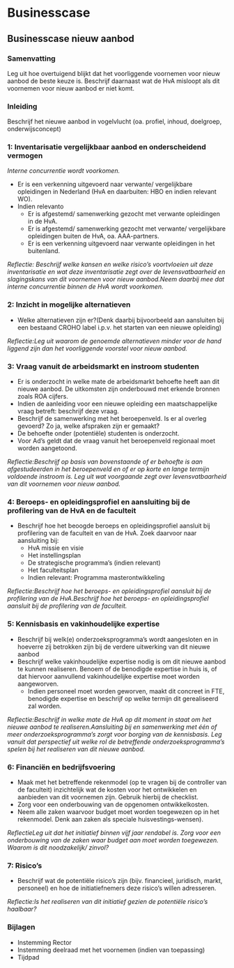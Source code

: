 # Businesscase

## Businesscase nieuw aanbod

### Samenvatting

Leg uit hoe overtuigend blijkt dat het voorliggende voornemen voor nieuw aanbod de beste keuze is. Beschrijf daarnaast wat de HvA misloopt als dit voornemen voor nieuw aanbod er niet komt.

### Inleiding

Beschrijf het nieuwe aanbod in vogelvlucht \(oa. profiel, inhoud, doelgroep, onderwijsconcept\)

### 1: Inventarisatie vergelijkbaar aanbod en onderscheidend vermogen

_Interne concurrentie wordt voorkomen._ 

* Er is een verkenning uitgevoerd naar verwante/ vergelijkbare opleidingen in Nederland \(HvA en daarbuiten: HBO en indien relevant WO\).
* Indien relevanto
  * Er is afgestemd/ samenwerking gezocht met verwante opleidingen in de HvA. 
  * Er is afgestemd/ samenwerking gezocht met verwante/ vergelijkbare opleidingen buiten de HvA, oa. AAA-partners. 
  * Er is een verkenning uitgevoerd naar verwante opleidingen in het buitenland. 

_Reflectie: Beschrijf welke kansen en welke risico’s voortvloeien uit deze inventarisatie en wat deze inventarisatie zegt over de levensvatbaarheid en slagingskans van dit voornemen voor nieuw aanbod.Neem daarbij mee dat interne concurrentie binnen de HvA wordt voorkomen._

### 2: Inzicht in mogelijke alternatieven

* Welke alternatieven zijn er?\(Denk daarbij bijvoorbeeld aan aansluiten bij een bestaand CROHO label i.p.v. het starten van een nieuwe opleiding\)

_Reflectie:Leg uit waarom de genoemde alternatieven minder voor de hand liggend zijn dan het voorliggende voorstel voor nieuw aanbod._

### 3: Vraag vanuit de arbeidsmarkt en instroom studenten

* Er is onderzocht in welke mate de arbeidsmarkt behoefte heeft aan dit nieuwe aanbod. De uitkomsten zijn onderbouwd met erkende bronnen zoals ROA cijfers.
* Indien de aanleiding voor een nieuwe opleiding een maatschappelijke vraag betreft: beschrijf deze vraag.
* Beschrijf de samenwerking met het beroepenveld. Is er al overleg gevoerd? Zo ja, welke afspraken zijn er gemaakt?
* De behoefte onder \(potentiële\) studenten is onderzocht.
* Voor Ad’s geldt dat de vraag vanuit het beroepenveld regionaal moet worden aangetoond.

_Reflectie:Beschrijf op basis van bovenstaande of er behoefte is aan afgestudeerden in het beroepenveld en of er op korte en lange termijn voldoende instroom is. Leg uit wat voorgaande zegt over levensvatbaarheid van dit voornemen voor nieuw aanbod._ 

### 4: Beroeps- en opleidingsprofiel en aansluiting bij de profilering van de HvA en de faculteit

* Beschrijf hoe het beoogde beroeps en opleidingsprofiel aansluit bij profilering van de faculteit en van de HvA. Zoek daarvoor naar aansluiting bij:
  * HvA missie en visie
  * Het instellingsplan
  * De strategische programma’s \(indien relevant\)
  * Het faculteitsplan
  * Indien relevant: Programma masterontwikkeling

_Reflectie:Beschrijf hoe het beroeps- en opleidingsprofiel aansluit bij de profilering van de HvA.Beschrijf hoe het beroeps- en opleidingsprofiel aansluit bij de profilering van de faculteit._ 

### 5: Kennisbasis en vakinhoudelijke expertise

* Beschrijf bij welk\(e\) onderzoeksprogramma’s wordt aangesloten en in hoeverre zij betrokken zijn bij de verdere uitwerking van dit nieuwe aanbod
* Beschrijf welke vakinhoudelijke expertise nodig is om dit nieuwe aanbod te kunnen realiseren. Benoem of de benodigde expertise in huis is, of dat hiervoor aanvullend vakinhoudelijke expertise moet worden aangeworven.
  * Indien personeel moet worden geworven, maakt dit concreet in FTE, benodigde expertise en beschrijf op welke termijn dit gerealiseerd zal worden. 

_Reflectie:Beschrijf in welke mate de HvA op dit moment in staat om het nieuwe aanbod te realiseren.Aansluiting bij en samenwerking met één of meer onderzoeksprogramma’s zorgt voor borging van de kennisbasis. Leg vanuit dat perspectief uit welke rol de betreffende onderzoeksprogramma’s spelen bij het realiseren van dit nieuwe aanbod._

### 6: Financiën en bedrijfsvoering

* Maak met het betreffende rekenmodel \(op te vragen bij de controller van de faculteit\) inzichtelijk wat de kosten voor het ontwikkelen en aanbieden van dit voornemen zijn. Gebruik hierbij de checklist.
* Zorg voor een onderbouwing van de opgenomen ontwikkelkosten.
* Neem alle zaken waarvoor budget moet worden toegewezen op in het rekenmodel. Denk aan zaken als speciale huisvestings-wensen\).

_ReflectieLeg uit dat het initiatief binnen vijf jaar rendabel is. Zorg voor een onderbouwing van de zaken waar budget aan moet worden toegewezen. Waarom is dit noodzakelijk/ zinvol?_

### 7: Risico’s

* Beschrijf wat de potentiële risico’s zijn \(bijv. financieel, juridisch, markt, personeel\) en hoe de initiatiefnemers deze risico’s willen adresseren.

_Reflectie:Is het realiseren van dit initiatief gezien de potentiële risico’s haalbaar?_

### Bijlagen

* Instemming Rector
* Instemming deelraad met het voornemen \(indien van toepassing\)
* Tijdpad



